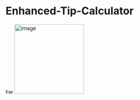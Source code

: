 # Enhanced-Tip-Calculator
hw
<img width="187" alt="image" src="https://user-images.githubusercontent.com/60823864/233866983-562d14f9-c080-41b3-980b-fff4be276022.png">
